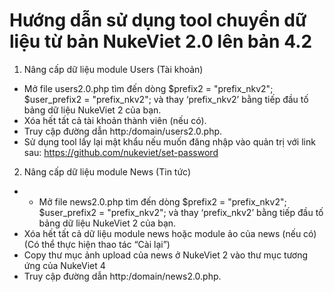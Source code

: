 # Hướng dẫn sử dụng tool chuyển dữ liệu từ bản NukeViet 2.0 lên bản 4.2
1. Nâng cấp dữ liệu module Users (Tài khoản)
- Mở file users2.0.php tìm đến dòng $prefix2 = "prefix_nkv2"; $user_prefix2 = "prefix_nkv2"; và thay ‘prefix_nkv2’ bằng tiếp đầu tố bảng dữ liệu NukeViet 2 của bạn.
- Xóa hết tất cả tài khoản thành viên (nếu có).
- Truy cập đường dẫn http:/domain/users2.0.php.
- Sử dụng tool lấy lại mật khẩu nếu muốn đăng nhập vào quản trị với link sau: https://github.com/nukeviet/set-password 
2. Nâng cấp dữ liệu module News (Tin tức)
- - Mở file news2.0.php tìm đến dòng $prefix2 = "prefix_nkv2"; $user_prefix2 = "prefix_nkv2"; và thay ‘prefix_nkv2’ bằng tiếp đầu tố bảng dữ liệu NukeViet 2 của bạn.
- Xóa hết tất cả dữ liệu module news hoặc module ảo của news (nếu có) (Có thể thực hiện thao tác “Cài lại”)
- Copy thư mục ảnh upload của news ở NukeViet 2 vào thư mục tương ứng của NukeViet 4
- Truy cập đường dẫn http:/domain/news2.0.php.
